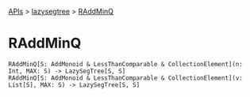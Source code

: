 [APIs](../index.md) > [lazysegtree](./index.md) > [RAddMinQ]()

# RAddMinQ

```
RAddMinQ[S: AddMonoid & LessThanComparable & CollectionElement](n: Int, MAX: S) -> LazySegTree[S, S]
RAddMinQ[S: AddMonoid & LessThanComparable & CollectionElement](v: List[S], MAX: S) -> LazySegTree[S, S]
```
